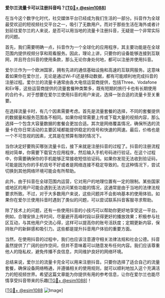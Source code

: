 **爱尔兰流量卡可以注册抖音吗？[[TG💪+ @esim1088](https://t.me/s/esim1088)]**

在当今这个数字化时代，社交媒体平台已经成为我们生活的一部分。抖音作为全球最受欢迎的短视频社交平台之一，吸引了无数用户。而对于那些生活在海外或者计划前往爱尔兰的人来说，是否可以用当地的流量卡注册抖音，无疑是一个非常实际的问题。

首先，我们需要明确一点，抖音作为一个全球化的应用程序，其主要功能是在全球范围内提供视频分享和观看服务。因此，理论上讲，只要你的设备能够连接到互联网，并且符合抖音的使用条款，那么无论你身处何地，都可以注册并使用抖音。

爱尔兰作为一个欧洲国家，拥有先进的通信基础设施和高速的互联网服务。这意味着如果你在爱尔兰，无论是通过Wi-Fi还是移动数据，都有可能顺利地完成抖音的注册过程。爱尔兰的流量卡通常由各大电信运营商提供，包括Three、Vodafone和Eir等，这些运营商提供的流量套餐种类繁多，既有短期的旅行卡也有长期使用的合约卡。对于想要在爱尔兰使用抖音的用户来说，选择一张合适的流量卡至关重要。

在选择流量卡时，有几个因素需要考虑。首先是流量套餐的选择，不同的套餐提供的数据量和服务范围各不相同。如果你经常需要上传或下载大量的视频内容，那么选择一个包含大容量数据的套餐会更加合适。其次是网络覆盖情况，确保所选的流量卡在你日常活动的主要区域都能提供稳定的信号和快速的网速。最后，价格也是一个不可忽视的因素，尤其是在预算有限的情况下。

当你决定好要购买哪张流量卡后，接下来就是注册抖音的过程了。抖音的注册流程相对简单，你需要下载官方应用程序，然后输入手机号码进行验证。在这个过程中，你需要确保你的手机能够正常接收短信验证码。如果你发现无法收到验证码，可能是因为你的手机信号不好或者是网络连接不稳定导致的。在这种情况下，尝试切换到其他网络环境可能会有所帮助。

此外，由于抖音在全球范围内运营，它对用户的地理位置有一定的限制。某些国家或地区的用户可能会遇到无法访问某些功能的情况，这通常是由于当地的法律法规要求所致。不过，对于大多数用户来说，这些问题并不会影响基本的使用体验。如果你在爱尔兰使用抖音时遇到了类似的问题，可以尝试联系抖音客服寻求帮助。

除了技术上的问题，还有一些使用抖音的小技巧可以帮助你更好地享受这一平台。例如，合理安排上传时间，尽量避开高峰时段以获得更好的播放效果；积极参与社区互动，与其他用户交流心得，这样可以提高你的账号活跃度；定期更新内容，保持账户的新鲜感和吸引力。这些都是提升抖音用户体验的重要方面。

当然，在使用抖音的过程中，我们也应该注意遵守相关法律法规和社会公德。抖音虽然提供了广阔的创作空间，但并不意味着可以随意发布任何内容。我们应该尊重他人的隐私权，避免传播不良信息，共同维护良好的网络环境。

总结来说，爱尔兰的流量卡完全可以用来注册抖音。只要你选择了适合自己的流量套餐，确保设备网络畅通，并遵循相关的使用规则，就可以顺利地加入这个充满活力的短视频世界。希望这篇文章能为你提供有用的参考信息，让你在爱尔兰也能尽情享受抖音带来的乐趣[[TG💪+ @esim1088](https://t.me/s/esim1088)]！

[[TG💪+ @esim1088](https://t.me/s/esim1088) ![Image](https://i.postimg.cc/4NQfJmqS/Snipaste-2025-05-13-00-14-12.png)]